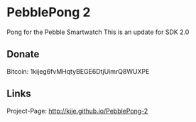 PebblePong 2
============

Pong for the Pebble Smartwatch
This is an update for SDK 2.0


## Donate
Bitcoin: 1kijeg6fvMHqtyBEGE6DtjUimrQ8WUXPE


## Links
Project-Page: http://kije.github.io/PebblePong-2


